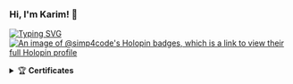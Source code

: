 ### Hi, I'm Karim! 👋

<!--
**simp4code/simp4code** is a ✨ _special_ ✨ repository because its `README.md` (this file) appears on your GitHub profile.

Here are some ideas to get you started:

- 🔭 I’m currently working on ...
- 🌱 I’m currently learning ...
- 👯 I’m looking to collaborate on ...
- 🤔 I’m looking for help with ...
- 💬 Ask me about ...
- 📫 How to reach me: ...
- 😄 Pronouns: ...
- ⚡ Fun fact: ...


-->
[![Typing SVG](https://readme-typing-svg.herokuapp.com?lines=Java+Developer)](https://git.io/typing-svg)
[![An image of @simp4code's Holopin badges, which is a link to view their full Holopin profile](https://holopin.me/simp4code)](https://holopin.io/@simp4code)

<details>
    <summary>&#127942 <b>Certificates</b></summary><br/> 
    <img src="https://github.com/simp4code/simp4code/blob/main/java_basic.png" data-canonical-              src="https://github.com/simp4code/simp4code/blob/main/java_basic.png" width="400" height="300" />
     <img src="https://github.com/simp4code/simp4code/blob/main/sql_basic.png" data-canonical-              src="https://github.com/simp4code/simp4code/blob/main/sql_basic.png" width="400" height="300" />
      <img src="https://github.com/simp4code/simp4code/blob/main/sql_intermediate.png" data-canonical-              src="https://github.com/simp4code/simp4code/blob/main/sql_intermediate.png" width="400" height="300" /> 
       <!--<img src="https://github.com/simp4code/simp4code/blob/main/tableau_training.png" data-canonical-              src="https://github.com/simp4code/simp4code/blob/main/sql_intermediate.png" width="400" height="300" />

</details>
<details>
    <summary>&#127942 <b>Github Stats</b></summary><br/>
    
[![@simp4code's GitHub stats](https://github-readme-stats.vercel.app/api?username=simp4code)](https://github.com/simp4code/github-readme-stats)
</details>
    
</details>

<details>
    <summary>&#127942 <b>Languages Used</b></summary><br/>
    
[![Top Langs](https://github-readme-stats.vercel.app/api/top-langs/?username=simp4code&layout=compact)](https://github.com/simp4code/github-readme-stats)

</details>

<details>
    <summary>&#127942 <b>GitHub Trophies</b></summary><br/>

![Github Trophy](https://github-profile-trophy.vercel.app/?username=simp4code)

</details>
